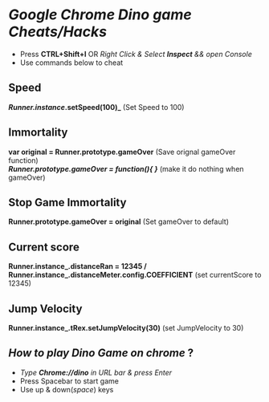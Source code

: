 # _Google Chrome Dino game Cheats/Hacks_
* Press **CTRL+Shift+I** OR _Right Click & Select **Inspect** && open Console_
* Use commands below to cheat

## Speed
**_Runner.instance_.setSpeed(100)_** (Set Speed to 100)

## Immortality
**var original = Runner.prototype.gameOver** (Save orignal gameOver function) <br/>
**_Runner.prototype.gameOver = function(){ }_** (make it do nothing when gameOver)

## Stop Game Immortality
**Runner.prototype.gameOver = original** (Set gameOver to default)

## Current score
**Runner.instance_.distanceRan = 12345 / Runner.instance_.distanceMeter.config.COEFFICIENT**
(set currentScore to 12345)

## Jump Velocity
**Runner.instance_.tRex.setJumpVelocity(30)** (set JumpVelocity to 30)

## _How to play Dino Game on chrome_ ?
* _Type **Chrome://dino** in URL bar & press Enter_
* Press Spacebar to start game
* Use up & down(_space_) keys
